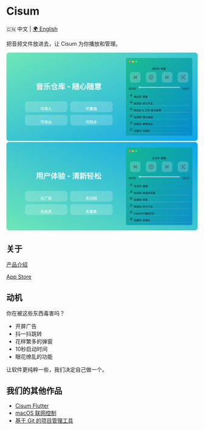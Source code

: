 # Cisum

🇨🇳 中文 | [🌍 English](README.md)

把音频文件放进去，让 Cisum 为你播放和管理。

![Cisum](./docs/feature-1.png)
![Cisum](./docs/feature-2.png)

## 关于

[产品介绍](https://cofficlab.github.io/en/cisum)

[App Store](https://apps.apple.com/cn/app/cisum/id6466401036)

## 动机

你在被这些东西毒害吗？

- 开屏广告
- 抖一抖跳转
- 花样繁多的弹窗
- 10秒启动时间
- 眼花缭乱的功能

让软件更纯粹一些，我们决定自己做一个。

## 我们的其他作品

- [Cisum Flutter](https://github.com/CofficLab/CisumPlayer)
- [macOS 联网控制](https://github.com/CofficLab/TravelMode)
- [基于 Git 的项目管理工具](https://github.com/CofficLab/GitOK)
